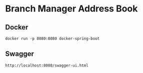 # Branch Manager Address Book

## Docker
```aidl
docker run -p 8080:8080 docker-spring-boot
```

## Swagger
```aidl
http://localhost:8080/swagger-ui.html
```
